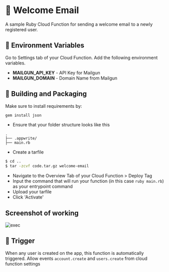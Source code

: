 # 📧 Welcome Email 
A sample Ruby Cloud Function for sending a welcome email to a newly registered user.

## 📝 Environment Variables
Go to Settings tab of your Cloud Function. Add the following environment variables.

* **MAILGUN_API_KEY** -  API Key for Mailgun
* **MAILGUN_DOMAIN** - Domain Name from Mailgun

## 🚀 Building and Packaging
Make sure to install requirements by:
```ruby
gem install json
```

* Ensure that your folder structure looks like this 
```
.
├── .appwrite/
├── main.rb
```

* Create a tarfile

```bash
$ cd ..
$ tar -zcvf code.tar.gz welcome-email
```

* Navigate to the Overview Tab of your Cloud Function > Deploy Tag
* Input the command that will run your function (in this case `ruby main.rb`) as your entrypoint command
* Upload your tarfile 
* Click 'Activate'

## Screenshot of working

![exec](https://user-images.githubusercontent.com/73291466/136646754-70c344ad-8bee-4f2b-ab89-2ab80a4e8864.png)


## 🎯 Trigger

When any user is created on the app, this function is automatically triggered. Allow events `account.create` and `users.create` from cloud function settings
